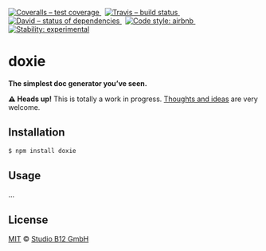 [![Coveralls – test coverage
](https://img.shields.io/coveralls/studio-b12/doxie.svg?style=flat-square)
](https://coveralls.io/r/studio-b12/doxie)
 [![Travis – build status
](https://img.shields.io/travis/studio-b12/doxie/master.svg?style=flat-square)
](https://travis-ci.org/studio-b12/doxie)
 [![David – status of dependencies
](https://img.shields.io/david/studio-b12/doxie.svg?style=flat-square)
](https://david-dm.org/studio-b12/doxie)
 [![Code style: airbnb
](https://img.shields.io/badge/code%20style-airbnb-blue.svg?style=flat-square)
](https://github.com/airbnb/javascript)
 [![Stability: experimental
](https://img.shields.io/badge/stability-experimental-red.svg?style=flat-square)
](https://nodejs.org/api/documentation.html#documentation_stability_index)




doxie
=====

**The simplest doc generator you’ve seen.**



**⚠ Heads up!** This is totally a work in progress. [Thoughts and ideas][] are very welcome.

[Thoughts and ideas]:  https://github.com/studio-b12/doxie/issues




Installation
------------

```sh
$ npm install doxie
```




Usage
-----

…




License
-------

[MIT][] © [Studio B12 GmbH][]

[MIT]:              ./License.md
[Studio B12 GmbH]:  http://www.studio-b12.de
